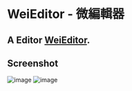 # WeiEditor - 微編輯器
## A Editor [WeiEditor](https://andywang505.github.io/WeiEditor/).
## Screenshot
![image](https://user-images.githubusercontent.com/71600455/138345156-0b7db9f9-12c6-4514-90bd-97f5d7f748dd.png)
![image](https://user-images.githubusercontent.com/71600455/138725734-e39034a9-5d30-4442-ae5a-300c66c88a35.png)

